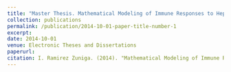 ```yaml
---
title: "Master Thesis. Mathematical Modeling of Immune Responses to Hepatitis C Virus Infection"
collection: publications
permalink: /publication/2014-10-01-paper-title-number-1
excerpt: 
date: 2014-10-01
venue: Electronic Theses and Dissertations
paperurl:
citation: I. Ramirez Zuniga. (2014). "Mathematical Modeling of Immune Responses to Hepatitis C Virus Infection." <i>Electronic Theses and Dissertations. Paper 2425.</i> [pdf](https://dc.etsu.edu/etd/2425)
---
```




